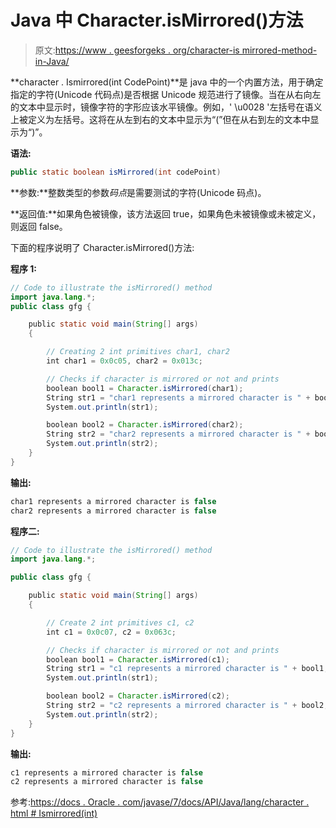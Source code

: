 # Java 中 Character.isMirrored()方法

> 原文:[https://www . geesforgeks . org/character-is mirrored-method-in-Java/](https://www.geeksforgeeks.org/character-ismirrored-method-in-java/)

**character . Ismirrored(int CodePoint)**是 java 中的一个内置方法，用于确定指定的字符(Unicode 代码点)是否根据 Unicode 规范进行了镜像。当在从右向左的文本中显示时，镜像字符的字形应该水平镜像。例如，' \u0028 '左括号在语义上被定义为左括号。这将在从左到右的文本中显示为“(”但在从右到左的文本中显示为“)”。

**语法:**

```java
public static boolean isMirrored(int codePoint)

```

**参数:**整数类型的参数*码点*是需要测试的字符(Unicode 码点)。

**返回值:**如果角色被镜像，该方法返回 true，如果角色未被镜像或未被定义，则返回 false。

下面的程序说明了 Character.isMirrored()方法:

**程序 1:**

```java
// Code to illustrate the isMirrored() method
import java.lang.*;
public class gfg {

    public static void main(String[] args)
    {

        // Creating 2 int primitives char1, char2
        int char1 = 0x0c05, char2 = 0x013c;

        // Checks if character is mirrored or not and prints
        boolean bool1 = Character.isMirrored(char1);
        String str1 = "char1 represents a mirrored character is " + bool1;
        System.out.println(str1);

        boolean bool2 = Character.isMirrored(char2);
        String str2 = "char2 represents a mirrored character is " + bool2;
        System.out.println(str2);
    }
}
```

**输出:**

```java
char1 represents a mirrored character is false
char2 represents a mirrored character is false

```

**程序二:**

```java
// Code to illustrate the isMirrored() method
import java.lang.*;

public class gfg {

    public static void main(String[] args)
    {

        // Create 2 int primitives c1, c2
        int c1 = 0x0c07, c2 = 0x063c;

        // Checks if character is mirrored or not and prints
        boolean bool1 = Character.isMirrored(c1);
        String str1 = "c1 represents a mirrored character is " + bool1;
        System.out.println(str1);

        boolean bool2 = Character.isMirrored(c2);
        String str2 = "c2 represents a mirrored character is " + bool2;
        System.out.println(str2);
    }
}
```

**输出:**

```java
c1 represents a mirrored character is false
c2 represents a mirrored character is false

```

参考:[https://docs . Oracle . com/javase/7/docs/API/Java/lang/character . html # Ismirrored(int)](https://docs.oracle.com/javase/7/docs/api/java/lang/Character.html#isMirrored(int))